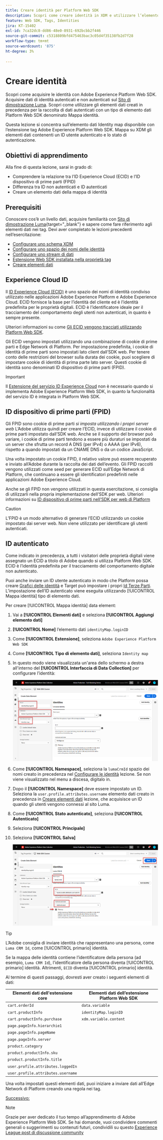 ```yaml
---
title: Creare identità per Platform Web SDK
description: Scopri come creare identità in XDM e utilizzare l’elemento dati Identity Map per acquisire gli ID utente. Questa lezione fa parte del tutorial Implementare Adobe Experience Cloud con Web SDK.
feature: Web SDK, Tags, Identities
jira: KT-15402
exl-id: 7ca32dc8-dd86-48e0-8931-692bcbb2f446
source-git-commit: c5318809bfd475463bac3c05d4f35138fb2d7f28
workflow-type: tm+mt
source-wordcount: '875'
ht-degree: 3%

---
```


# Creare identità

Scopri come acquisire le identità con Adobe Experience Platform Web SDK. Acquisire dati di identità autenticati e non autenticati sul [Sito di dimostrazione Luma](https://luma.enablementadobe.com/content/luma/us/en.html). Scopri come utilizzare gli elementi dati creati in precedenza per la raccolta di dati autenticati con un tipo di elemento dati Platform Web SDK denominato Mappa identità.

Questa lezione si concentra sull’elemento dati Identity map disponibile con l’estensione tag Adobe Experience Platform Web SDK. Mappa su XDM gli elementi dati contenenti un ID utente autenticato e lo stato di autenticazione.

## Obiettivi di apprendimento

Alla fine di questa lezione, sarai in grado di:

* Comprendere la relazione tra l’ID Experience Cloud (ECID) e l’ID dispositivo di prime parti (FPID)
* Differenza tra ID non autenticati e ID autenticati
* Creare un elemento dati della mappa di identità

## Prerequisiti

Conoscere cos’è un livello dati, acquisire familiarità con [Sito di dimostrazione Luma](https://luma.enablementadobe.com/content/luma/us/en.html){target="_blank"} e sapere come fare riferimento agli elementi dati nei tag. Devi aver completato le lezioni precedenti nell’esercitazione:

* [Configurare uno schema XDM](configure-schemas.md)
* [Configurare uno spazio dei nomi delle identità](configure-identities.md)
* [Configurare uno stream di dati](configure-datastream.md)
* [Estensione Web SDK installata nella proprietà tag](install-web-sdk.md)
* [Creare elementi dati](create-data-elements.md)


## Experience Cloud ID

Il [ID Experience Cloud (ECID)](https://experienceleague.adobe.com/en/docs/experience-platform/identity/features/ecid) è uno spazio dei nomi di identità condiviso utilizzato nelle applicazioni Adobe Experience Platform e Adobe Experience Cloud. ECID fornisce la base per l’identità del cliente ed è l’identità predefinita per le proprietà digitali. ECID è l’identificatore ideale per il tracciamento del comportamento degli utenti non autenticati, in quanto è sempre presente.

<!-- FYI I commented this out because it was breaking the build - Jack
>[!TIP]
>
> When you use the Experience Platform Web SDK to set up Adobe applications on your digital properties, the ECID is generated at the Adobe Edge server level. As such, ECID is not viewable on the client-side network request payload. You can view the ECID by seeing the Preview tab of the network request, or by using the [Adobe Experience Platform Debugger Edge Trace](set-up-analytics.md#experience-cloud-id-validation).
>![View ECID](assets/validate-dev-console-ecid.png)
-->

Ulteriori informazioni su come [Gli ECID vengono tracciati utilizzando Platform Web SDK](https://experienceleague.adobe.com/en/docs/experience-platform/edge/identity/overview).

Gli ECID vengono impostati utilizzando una combinazione di cookie di prime parti e Edge Network di Platform. Per impostazione predefinita, i cookie di identità di prime parti sono impostati lato client dall’SDK web. Per tenere conto delle restrizioni del browser sulla durata dei cookie, puoi scegliere di impostare cookie di identità di prima parte lato server. Questi cookie di identità sono denominati ID dispositivo di prime parti (FPID).

>[!IMPORTANT]
>
>Il [Estensione del servizio ID Experience Cloud](https://exchange.adobe.com/apps/ec/100160/adobe-experience-cloud-id-launch-extension) non è necessario quando si implementa Adobe Experience Platform Web SDK, in quanto la funzionalità del servizio ID è integrata in Platform Web SDK.

## ID dispositivo di prime parti (FPID)

Gli FPID sono cookie di prime parti _si imposta utilizzando i propri server web_ L’Adobe utilizza quindi per creare l’ECID, invece di utilizzare il cookie di prime parti impostato dall’SDK web. Anche se il supporto del browser può variare, i cookie di prime parti tendono a essere più duraturi se impostati da un server che sfrutta un record A DNS (per IPv4) o AAAA (per IPv6), rispetto a quando impostati da un CNAME DNS o da un codice JavaScript.

Una volta impostato un cookie FPID, il relativo valore può essere recuperato e inviato all’Adobe durante la raccolta dei dati dell’evento. Gli FPID raccolti vengono utilizzati come seed per generare ECID sull’Edge Network di Platform, che continuano a essere gli identificatori predefiniti nelle applicazioni Adobe Experience Cloud.

Anche se gli FPID non vengono utilizzati in questa esercitazione, si consiglia di utilizzarli nella propria implementazione dell’SDK per web. Ulteriori informazioni su [ID dispositivo di prime parti nell’SDK per web di Platform](https://experienceleague.adobe.com/en/docs/experience-platform/edge/identity/first-party-device-ids)

>[!CAUTION]
>
> L’FPID è un modo alternativo di generare l’ECID utilizzando un cookie impostato dai server web. Non viene utilizzato per identificare gli utenti autenticati.

## ID autenticato

Come indicato in precedenza, a tutti i visitatori delle proprietà digitali viene assegnato un ECID a titolo di Adobe quando si utilizza Platform Web SDK. ECID è l’identità predefinita per il tracciamento del comportamento digitale non autenticato.

Puoi anche inviare un ID utente autenticato in modo che Platform possa creare [Grafici delle identità](https://experienceleague.adobe.com/en/docs/platform-learn/tutorials/identities/understanding-identity-and-identity-graphs) e Target può impostare i propri [Id Terze Parti](https://experienceleague.adobe.com/en/docs/target/using/audiences/visitor-profiles/3rd-party-id). L’impostazione dell’ID autenticato viene eseguita utilizzando [!UICONTROL Mappa identità] tipo di elemento dati.

Per creare [!UICONTROL Mappa identità] data element:

1. Vai a **[!UICONTROL Elementi dati]** e seleziona **[!UICONTROL Aggiungi elemento dati]**

1. **[!UICONTROL Nome]** l’elemento dati `identityMap.loginID`

1. Come **[!UICONTROL Estensione]**, seleziona `Adobe Experience Platform Web SDK`

1. Come **[!UICONTROL Tipo di elemento dati]**, seleziona `Identity map`

1. In questo modo viene visualizzata un&#39;area dello schermo a destra all&#39;interno del **[!UICONTROL Interfaccia di Data Collection]** per configurare l’identità:

   ![Interfaccia di Data Collection](assets/identity-identityMap-setup.png)

1. Come  **[!UICONTROL Namespace]**, seleziona la `lumaCrmId` spazio dei nomi creato in precedenza nel [Configurare le identità](configure-identities.md) lezione. Se non viene visualizzato nel menu a discesa, digitalo in.

1. Dopo il **[!UICONTROL Namespace]** deve essere impostato un ID. Seleziona la `user.profile.attributes.username` elemento dati creato in precedenza in [Creare elementi dati](create-data-elements.md#create-data-elements-to-capture-the-data-layer) lezione, che acquisisce un ID quando gli utenti vengono connessi al sito Luma.

   <!--  >[!TIP]
    >
    >You can verify the **[!UICONTROL Luma CRM ID]** is collected in a data element on the web property by going to the [Luma Demo site](https://luma.enablementadobe.com/content/luma/us/en.html), logging in, [switching the tag environment](validate-with-debugger.md#use-the-experience-platform-debugger-to-map-to-your-tag-property) to your own, and typing `_satellite.getVar("user.profile.attributes.username")` in the web browser developer console.
    >
    >   ![Data Element  ID ](assets/identity-data-element-customer-id.png)
    -->

1. Come **[!UICONTROL Stato autenticato]**, seleziona **[!UICONTROL Autenticato]**
1. Seleziona **[!UICONTROL Principale]**

1. Seleziona **[!UICONTROL Salva]**

   ![Interfaccia di Data Collection](assets/identity-id-namespace.png)

>[!TIP]
>
> L’Adobe consiglia di inviare identità che rappresentano una persona, come `Luma CRM Id`, come [!UICONTROL primario] identità.
>
> Se la mappa delle identità contiene l’identificatore della persona (ad esempio, `Luma CRM Id`), l’identificatore della persona diventa [!UICONTROL primario] identità. Altrimenti, `ECID` diventa [!UICONTROL primario] identità.




<!--
1. Once the data element is configured in **[!UICONTROL Data Collection interface]**, it can be tested on the Luma web property like any other Data Element. Enter the following script in the browser developer console
   
   
   ```
   _satellite.getVar('identityMap.loginID')
   ```  

   ![Data Collection interface](assets/identity-consoleIdentityDataElement.png)
   
   >[!NOTE]
   >
   >ECID identifier will NOT populate in the Data Element, as this is configured already with Platform Web SDK.   
-->

Al termine di questi passaggi, dovresti aver creato i seguenti elementi di dati:

| Elementi dati dell&#39;estensione core | Elementi dati dell’estensione Platform Web SDK |
-----------------------------|-------------------------------
| `cart.orderId` | `data.variable` |
| `cart.productInfo` | `identityMap.loginID` |
| `cart.productInfo.purchase` | `xdm.variable.content` |
| `page.pageInfo.hierarchie1` | |
| `page.pageInfo.pageName` | |
| `page.pageInfo.server` | |
| `product.category` | |
| `product.productInfo.sku` | |
| `product.productInfo.title` | |
| `user.profile.attributes.loggedIn` | |
| `user.profile.attributes.username` | |

Una volta impostati questi elementi dati, puoi iniziare a inviare dati all’Edge Network di Platform creando una regola nei tag.

[Successivo: ](create-tag-rule.md)

>[!NOTE]
>
>Grazie per aver dedicato il tuo tempo all’apprendimento di Adobe Experience Platform Web SDK. Se hai domande, vuoi condividere commenti generali o suggerimenti su contenuti futuri, condividili su questo [Experience League post di discussione community](https://experienceleaguecommunities.adobe.com/t5/adobe-experience-platform-data/tutorial-discussion-implement-adobe-experience-cloud-with-web/td-p/444996)
